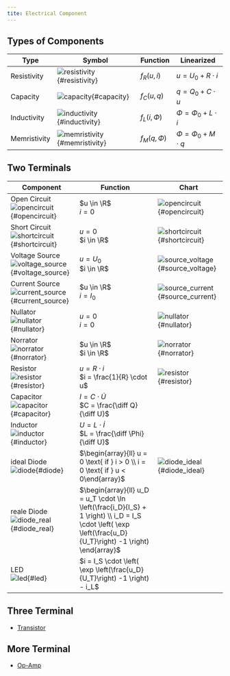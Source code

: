 ```yaml
---
tite: Electrical Component
---
```



## Types of Components

| Type | Symbol | Function | Linearized |
|--------|--------|--------|--------|
| Resistivity | ![resistivity](symb/symbol_resistivity.svg){#resistivity} | $f_R(u,i)$  | $u = U_0 + R \cdot i$|
| Capacity | ![capacity](symb/symbol_capacity.svg){#capacity} | $f_C(u,q)$ | $q = Q_0 + C \cdot u$|
| Inductivity | ![inductivity](symb/symbol_inductivity.svg){#inductivity} | $f_L(i,\Phi)$ | $\Phi = \Phi_0 + L \cdot i$|
| Memristivity | ![memristivity](symb/symbol_memristivity.svg){#memristivity} | $f_M(q,\Phi)$ | $\Phi = \Phi_0 + M \cdot q$ |



## Two Terminals

| Component  |  Function  |  Chart  |
| -------------| -------- |--------|
| Open Circuit </br> ![opencircuit](symb/symbol_opencircuit.svg){#opencircuit} | $u \in \R$ </br> $i = 0$    | ![opencircuit](chart/char_opencircuit.svg){#opencircuit}  |
| Short Circuit </br> ![shortcircuit](symb/symbol_shortcircuit.svg){#shortcircuit} | $u = 0$ </br>  $i \in \R$   | ![shortcircuit](chart/char_shortcircuit.svg){#shortcircuit}  |
| Voltage Source </br> ![voltage_source](symb/symbol_voltage_source.svg){#voltage_source} | $u = U_0$ </br> $i \in \R$ | ![source_voltage](chart/char_source_voltage.svg){#source_voltage} |
| Current Source </br> ![current_source](symb/symbol_current_source.svg){#current_source} | $u \in \R$ </br> $i = I_0$  | ![source_current](chart/char_source_current.svg){#source_current}  |
| Nullator  </br> ![nullator](symb/symbol_nullator.svg){#nullator}  | $u = 0$ <br> $i = 0$                            |  ![nullator](chart/char_nullator.svg){#nullator} |
| Norrator  </br> ![norrator](symb/symbol_norrator.svg){#norrator}  | $u \in \R$ <br> $i \in \R$ |  ![norrator](chart/char_norrator.svg){#norrator} |
| Resistor </br> ![resistor](symb/symbol_resistor.svg){#resistor} | $u = R \cdot i$ </br> $i = \frac{1}{R} \cdot u$ | ![resistor](chart/char_resistor.svg){#resistor} |
| Capacitor </br> ![capacitor](symb/symbol_capacitor.svg){#capacitor} | $I = C \cdot\dot U$ <br> $C = \frac{\diff Q}{\diff U}$ |   |
| Inductor </br> ![inductor](symb/symbol_inductor.svg){#inductor} | $U = L \cdot\dot I$ <br> $L = \frac{\diff \Phi}{\diff U}$ |   |
| ideal Diode </br> ![diode](symb/symbol_diode.svg){#diode} | $\begin{array}{ll} u = 0 \text{ if } i > 0 \\ i = 0 \text{ if } u < 0\end{array}$ | ![diode_ideal](chart/char_diode_ideal.svg){#diode_ideal} |
| reale Diode </br> ![diode_real](symb/symbol_diode_real.svg){#diode_real} | $\begin{array}{ll} u_D = u_T \cdot \ln \left(\frac{i_D}{I_S} + 1 \right) \\ i_D = I_S \cdot \left( \exp \left(\frac{u_D}{U_T}\right) -1 \right) \end{array}$ |  |
| LED </br> ![led](symb/symbol_led.svg){#led}| $i = I_S \cdot \left( \exp \left(\frac{u_D}{U_T}\right) -1 \right) - i_L$ |   |



## Three Terminal
* [Transistor](/transistor)

## More Terminal
* [Op-Amp](/op-amp)




